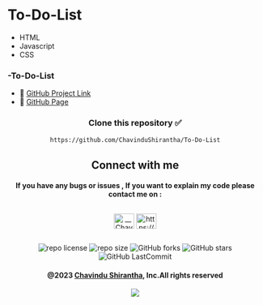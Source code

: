 # To-Do-List

* HTML
* Javascript
* CSS


### -To-Do-List
* 🔗 <a href="https://github.com/ChavinduShirantha/To-Do-List" target="_blank">GitHub Project Link</a>
* 🔗 <a href="https://chavindushirantha.github.io/To-Do-List/" target="_blank">GitHub Page</a>

<div align="center">

###  
### Clone this repository ✅
```md
https://github.com/ChavinduShirantha/To-Do-List
```
##  Connect with me
#### If you have any bugs or issues , If you want to explain my code please contact me on :

</div>

##
<p align="center">
<a href="https://twitter.com/Chavindu62"><img align="center" src="https://raw.githubusercontent.com/rahuldkjain/github-profile-readme-generator/master/src/images/icons/Social/twitter.svg" alt="__ChavinduShirantha__" height="30" width="40" /></a>
<a href="https://www.linkedin.com/in/chavindu-shirantha-b5b857264/" target="blank"><img align="center" src="https://raw.githubusercontent.com/rahuldkjain/github-profile-readme-generator/master/src/images/icons/Social/linked-in-alt.svg" alt="https://www.linkedin.com/public-profile/settings?trk=d_flagship3_profile_self_view_public_profile" height="30" width="40" /></a>
</p>


##

<div align="center">

![repo license](https://img.shields.io/github/license/ChavinduShirantha/To-Do-List?&labelColor=black&color=3867d6&style=for-the-badge)
![repo size](https://img.shields.io/github/repo-size/ChavinduShirantha/To-Do-List?label=Repo%20Size&style=for-the-badge&labelColor=black&color=20bf6b)
![GitHub forks](https://img.shields.io/github/forks/ChavinduShirantha/To-Do-List?&labelColor=black&color=0fb9b1&style=for-the-badge)
![GitHub stars](https://img.shields.io/github/stars/ChavinduShirantha/To-Do-List?&labelColor=black&color=f7b731&style=for-the-badge)
![GitHub LastCommit](https://img.shields.io/github/last-commit/ChavinduShirantha/To-Do-List?logo=github&labelColor=black&color=d1d8e0&style=for-the-badge)
</div>

<div align="center">

#### @2023 [Chavindu Shirantha](https://github.com/ChavinduShirantha), Inc.All rights reserved
</div>

<p align="center">
  <img src="https://camo.githubusercontent.com/b867e04377eea646939445ce4e0565253428256abc39c6d32d7b67aab3160d18/68747470733a2f2f63617073756c652d72656e6465722e76657263656c2e6170702f6170693f747970653d776176696e6726636f6c6f723d6772616469656e74266865696768743d3130302673656374696f6e3d666f6f746572">
</p>
